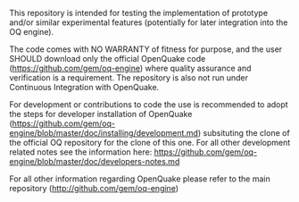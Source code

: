 
This repository is intended for testing the implementation of prototype and/or similar experimental features (potentially for later integration into the OQ engine).

The code comes with NO WARRANTY of fitness for purpose, and the user SHOULD download only the official OpenQuake code (https://github.com/gem/oq-engine) where quality assurance and verification is a requirement. The repository is also not run under Continuous Integration with OpenQuake.

For development or contributions to code the use is recommended to adopt the steps for developer installation of OpenQuake (https://github.com/gem/oq-engine/blob/master/doc/installing/development.md) subsituting the clone of the official OQ repository for the clone of this one. For all other development related notes see the information here: https://github.com/gem/oq-engine/blob/master/doc/developers-notes.md

For all other information regarding OpenQuake please refer to the main repository (http://github.com/gem/oq-engine)
